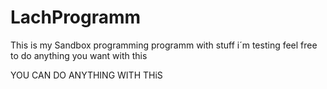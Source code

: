 # LachProgramm
This is my Sandbox programming programm with stuff i´m testing feel free to do anything you want with this




YOU CAN DO ANYTHING WITH THiS
